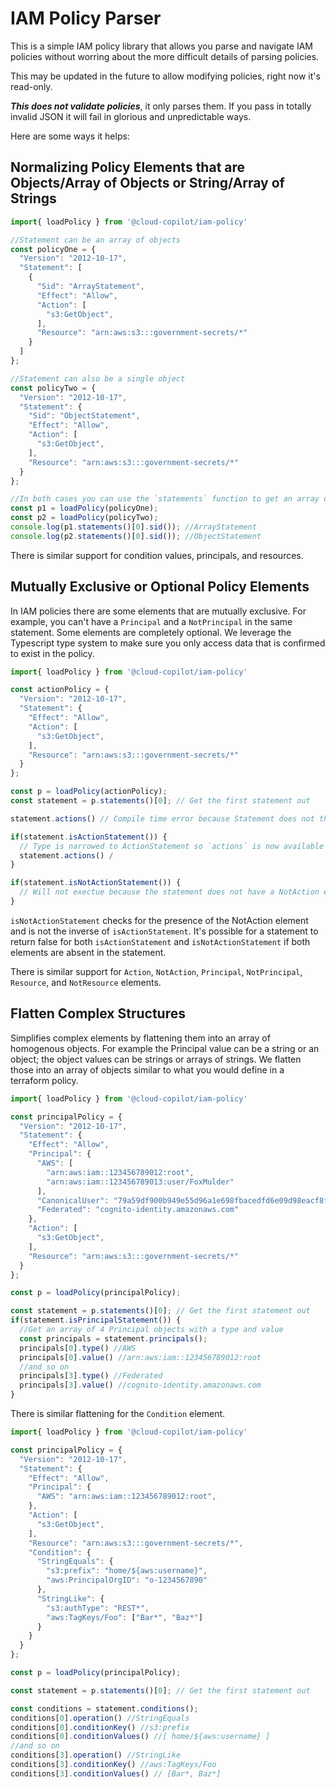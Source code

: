 # IAM Policy Parser

This is a simple IAM policy library that allows you parse and navigate IAM policies without worring about the more difficult details of parsing policies.

This may be updated in the future to allow modifying policies, right now it's read-only.

_**This does not validate policies**_, it only parses them. If you pass in totally invalid JSON it will fail in glorious and unpredictable ways.

Here are some ways it helps:

## Normalizing Policy Elements that are Objects/Array of Objects or String/Array of Strings
```typescript
import{ loadPolicy } from '@cloud-copilot/iam-policy'

//Statement can be an array of objects
const policyOne = {
  "Version": "2012-10-17",
  "Statement": [
    {
      "Sid": "ArrayStatement",
      "Effect": "Allow",
      "Action": [
        "s3:GetObject",
      ],
      "Resource": "arn:aws:s3:::government-secrets/*"
    }
  ]
};

//Statement can also be a single object
const policyTwo = {
  "Version": "2012-10-17",
  "Statement": {
    "Sid": "ObjectStatement",
    "Effect": "Allow",
    "Action": [
      "s3:GetObject",
    ],
    "Resource": "arn:aws:s3:::government-secrets/*"
  }
};

//In both cases you can use the `statements` function to get an array of statements
const p1 = loadPolicy(policyOne);
const p2 = loadPolicy(policyTwo);
console.log(p1.statements()[0].sid()); //ArrayStatement
console.log(p2.statements()[0].sid()); //ObjectStatement
```

There is similar support for condition values, principals, and resources.

## Mutually Exclusive or Optional Policy Elements

In IAM policies there are some elements that are mutually exclusive. For example, you can't have a `Principal` and a `NotPrincipal` in the same statement. Some elements are completely optional. We leverage the Typescript type system to make sure you only access data that is confirmed to exist in the policy.

```typescript
import{ loadPolicy } from '@cloud-copilot/iam-policy'

const actionPolicy = {
  "Version": "2012-10-17",
  "Statement": {
    "Effect": "Allow",
    "Action": [
      "s3:GetObject",
    ],
    "Resource": "arn:aws:s3:::government-secrets/*"
  }
};

const p = loadPolicy(actionPolicy);
const statement = p.statements()[0]; // Get the first statement out

statement.actions() // Compile time error because Statement does not the `actions` function

if(statement.isActionStatement()) {
  // Type is narrowed to ActionStatement so `actions` is now available
  statement.actions() /
}

if(statement.isNotActionStatement()) {
  // Will not exectue because the statement does not have a NotAction element
}
```

`isNotActionStatement` checks for the presence of the NotAction element and is not the inverse of `isActionStatement`. It's possible for a statement to return false for both `isActionStatement` and `isNotActionStatement` if both elements are absent in the statement.

There is similar support for `Action`, `NotAction`, `Principal`, `NotPrincipal`, `Resource`, and `NotResource` elements.

## Flatten Complex Structures

Simplifies complex elements by flattening them into an array of homogenous objects. For example the Principal value can be a string or an object; the object values can be strings or arrays of strings.  We flatten those into an array of objects similar to what you would define in a terraform policy.

```typescript
import{ loadPolicy } from '@cloud-copilot/iam-policy'

const principalPolicy = {
  "Version": "2012-10-17",
  "Statement": {
    "Effect": "Allow",
    "Principal": {
      "AWS": [
        "arn:aws:iam::123456789012:root",
        "arn:aws:iam::123456789013:user/FoxMulder"
      ],
      "CanonicalUser": "79a59df900b949e55d96a1e698fbacedfd6e09d98eacf8f8d5218e7cd47ef2be",
      "Federated": "cognito-identity.amazonaws.com"
    },
    "Action": [
      "s3:GetObject",
    ],
    "Resource": "arn:aws:s3:::government-secrets/*"
  }
};

const p = loadPolicy(principalPolicy);

const statement = p.statements()[0]; // Get the first statement out
if(statement.isPrincipalStatement()) {
  //Get an array of 4 Principal objects with a type and value
  const principals = statement.principals();
  principals[0].type() //AWS
  principals[0].value() //arn:aws:iam::123456789012:root
  //and so on
  principals[3].type() //Federated
  principals[3].value() //cognito-identity.amazonaws.com
}
```

There is similar flattening for the `Condition` element.

```typescript
import{ loadPolicy } from '@cloud-copilot/iam-policy'

const principalPolicy = {
  "Version": "2012-10-17",
  "Statement": {
    "Effect": "Allow",
    "Principal": {
      "AWS": "arn:aws:iam::123456789012:root",
    },
    "Action": [
      "s3:GetObject",
    ],
    "Resource": "arn:aws:s3:::government-secrets/*",
    "Condition": {
      "StringEquals": {
        "s3:prefix": "home/${aws:username}",
        "aws:PrincipalOrgID": "o-1234567890"
      },
      "StringLike": {
        "s3:authType": "REST*",
        "aws:TagKeys/Foo": ["Bar*", "Baz*"]
      }
    }
  }
};

const p = loadPolicy(principalPolicy);

const statement = p.statements()[0]; // Get the first statement out

const conditions = statement.conditions();
conditions[0].operation() //StringEquals
conditions[0].conditionKey() //s3:prefix
conditions[0].conditionValues() //[ home/${aws:username} ]
//and so on
conditions[3].operation() //StringLike
conditions[3].conditionKey() //aws:TagKeys/Foo
conditions[3].conditionValues() // [Bar*, Baz*]
```
